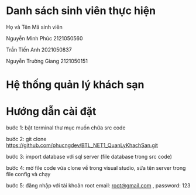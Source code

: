 # Danh sách sinh viên thực hiện

Họ và Tên Mã sinh viên

Nguyễn Minh Phúc 2121050560

Trần Tiến Anh 2021050837

Nguyễn Trường Giang 2121050151

# Hệ thống quản lý khách sạn

# Hướng dẫn cài đặt

bước 1: bật terminal thư mục muốn chứa src code

bước 2: git clone https://github.com/phucngdev/BTL_NET1_QuanLyKhachSan.git

bước 3: import database với sql server (file database trong src code)

bước 4: mở file code vừa clone về trong visual studio, sửa tên server trong file config và chạy

bước 5: đăng nhập với tài khoản root email: root@gmail.com , password: 123
